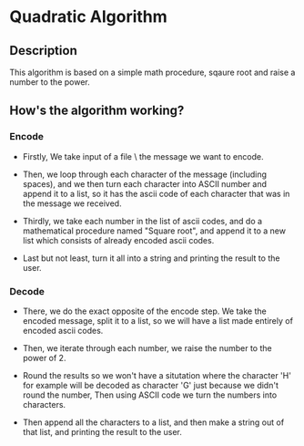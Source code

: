 <h1> Quadratic Algorithm </h1>

<h2> Description </h2>
This algorithm is based on a simple math procedure, sqaure root and raise a number to the power.

<h2>How's the algorithm working?</h2>
<h3> Encode </h3>

 * Firstly, We take input of a file \ the message we want to encode.

 * Then, we loop through each character of the message (including spaces), and we then turn each character into ASCII number and append it to a list, so it has the ascii code of each character that was in the message we received. 

 * Thirdly, we take each number in the list of ascii codes, and do a mathematical procedure named "Square root", and append it to a new list which consists of already encoded ascii codes.

 * Last but not least, turn it all into a string and printing the result to the user. 

<h3> Decode </h3>

 * There, we do the exact opposite of the encode step. We take the encoded message, split it to a list, so we will have a list made entirely of encoded ascii codes.

 * Then, we iterate through each number, we raise the number to the power of 2.

 * Round the results so we won't have a situtation where the character 'H' for example will be decoded as character 'G' just because we didn't round the number, Then using ASCII code we turn the numbers into characters. 

 * Then append all the characters to a list, and then make a string out of that list, and printing the result to the user. 
